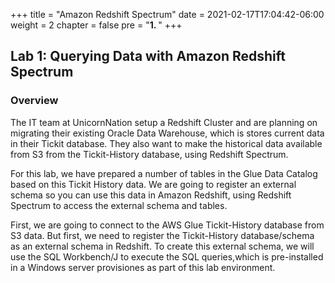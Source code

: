 +++
title = "Amazon Redshift Spectrum"
date = 2021-02-17T17:04:42-06:00
weight = 2
chapter = false
pre = "<b>1. </b>"
+++

## Lab 1: Querying Data with Amazon Redshift Spectrum

### Overview
The IT team at UnicornNation setup a Redshift Cluster and are planning on migrating their existing Oracle Data Warehouse, which is stores current data in their Tickit database. They also want to make the historical data available from S3 from the Tickit-History database, using Redshift Spectrum.

For this lab, we have prepared a number of tables in the Glue Data Catalog based on this Tickit History data. We are going to register an external schema so you can use this data in Amazon Redshift, using Redshift Spectrum to access the external schema and tables.

First, we are going to connect to the AWS Glue Tickit-History database from S3 data. But first, we need to register the Tickit-History database/schema as an external schema in Redshift. To create this external schema, we will use the SQL Workbench/J to execute the SQL queries,which is pre-installed in a Windows server provisiones as part of this lab environment.
